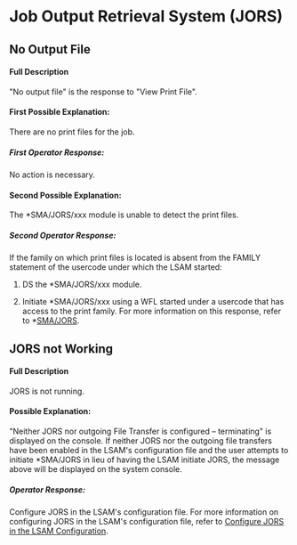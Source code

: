 # Job Output Retrieval System (JORS)

## No Output File

#### Full Description

"No output file" is the response to "View Print File".
 
#### First Possible Explanation:
 
There are no print files for the job.

##### First Operator Response:

No action is necessary.

#### Second Possible Explanation:
 
The \*SMA/JORS/xxx module is unable to detect the print files.

##### Second Operator Response:

If the family on which print files is located is absent from the FAMILY statement of the usercode under which the LSAM started:

1. DS the \*SMA/JORS/xxx module.

2. Initiate \*SMA/JORS/xxx using a WFL started under a usercode that has access to the print family. For more information on this response, refer to \*[SMA/JORS](/operations-and-components/optional-programs-and-files#smajors-associated-files).
 
## JORS not Working

#### Full Description

JORS is not running.
 
#### Possible Explanation:
 
"Neither JORS nor outgoing File Transfer is configured – terminating" is displayed on the console. If neither JORS nor the outgoing file transfers have been enabled in the LSAM's configuration file and the user attempts to initiate *SMA/JORS in lieu of having the LSAM initiate JORS, the message above will be displayed on the system console.

##### Operator Response:

Configure JORS in the LSAM's configuration file. For more information on configuring JORS in the LSAM's configuration file, refer to [Configure JORS in the LSAM Configuration](/additional-features/lsam-features/jors#configure-jors-in-the-lsam-configuration).